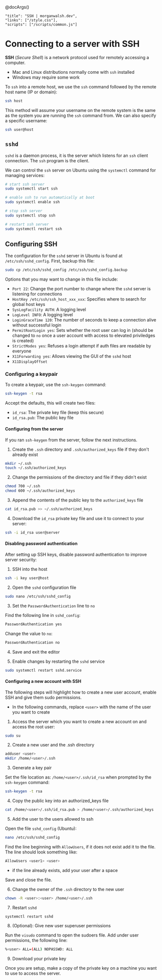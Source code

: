 @docArgs()
```
"title": "SSH | morganwalsh.dev", 
"links": ["/style.css"],
"scripts": ["/scripts/common.js"]
```

<div class="p-16 w-80 w-md-100 ml-auto mr-auto">

# Connecting to a server with SSH

**SSH** (*Secure Shell*) is a network protocol used for remotely accessing a computer. 

- Mac and Linux distributions normally come with `ssh` installed
- Windows may require some work

To `ssh` into a remote host, we use the `ssh` command followed by the remote host name (IP or domain):

```sh
ssh host
```

This method will assume your username on the remote system is the same as the system you are running the `ssh` command from. We can also specify a specific username:

```sh
ssh user@host
```

## `sshd`

`sshd` is a daemon process, it is the server which listens for an `ssh` client connection. The `ssh` program is the client.

We can control the `ssh` server on Ubuntu using the `systemctl` command for managing services:

```sh
# start ssh server
sudo systemctl start ssh

# enable ssh to run automatically at boot
sudo systemctl enable ssh

# stop ssh server
sudo systemctl stop ssh

# restart ssh server
sudo systemctl restart ssh
```

## Configuring SSH

The configuration for the `sshd` server in Ubuntu is found at `/etc/ssh/sshd_config`. First, backup this file:

```sh
sudo cp /etc/ssh/sshd_config /etc/ssh/sshd_config.backup
```

Options that you may want to change in this file include:

- `Port 22`: Change the port number to change where the `sshd` server is listening for connections
- `HostKey /etc/ssh/ssh_host_xxx_xxx`: Specifies where to search for global host keys
- `SysLogFacility AUTH`: A logging level
- `LogLevel INFO`: A logging level
- `LoginGraceTime 120`: The number of seconds to keep a connection alive without successful login
- `PermitRootLogin yes`: Sets whether the root user can log in (should be changed to `no` once a user account with access to elevated priviledges is created)
- `StrictModes yes`: Refuses a login attempt if auth files are readable by everyone
- `X11Forwarding yes`: Allows viewing the GUI of the `sshd` host
- `X11DisplayOffset`

### Configuring a keypair

To create a keypair, use the `ssh-keygen` command:

```sh
ssh-keygen -t rsa
```

Accept the defaults, this will create two files:

- `id_rsa`: The private key file (keep this secure)
- `id_rsa.pub`: The public key file

#### Configuring from the server

If you ran `ssh-keygen` from the server, follow the next instructions.

1. Create the `.ssh` directory and `.ssh/authorized_keys` file if they don't already exist

```sh
mkdir ~/.ssh
touch ~/.ssh/authorized_keys
```

2. Change the permissions of the directory and file if they didn't exist

```sh
chmod 700 ~/.ssh
chmod 600 ~/.ssh/authorized_keys
```

3. Append the contents of the public key to the `authorized_keys` file

```sh
cat id_rsa.pub >> ~/.ssh/authorized_keys
```

4. Download the `id_rsa` private key file and use it to connect to your server:

```sh
ssh -i id_rsa user@server
```

#### Disabling password authentication

After setting up SSH keys, disable password authentication to improve server security:

1. SSH into the host

```sh
ssh -i key user@host
```

2. Open the `sshd` configuration file

```sh
sudo nano /etc/ssh/sshd_config
```

3. Set the `PasswordAuthentication` line to `no`

Find the following line in `sshd_config`:

```sh
PasswordAuthentication yes
```

Change the value to `no`:

```sh
PasswordAuthentication no
```

4. Save and exit the editor

5. Enable changes by restarting the `sshd` service

```sh
sudo systemctl restart sshd.service
```

#### Configuring a new account with SSH

The following steps will highlight how to create a new user account, enable SSH and give them sudo permissions.

- In the following commands, replace `<user>` with the name of the user you want to create

1. Access the server which you want to create a new account on and access the root user:

```sh
sudo su
```

2. Create a new user and the .ssh directory

```sh
adduser <user>
mkdir /home/<user>/.ssh
```

3. Generate a key pair

Set the file location as: `/home/<user>/.ssh/id_rsa` when prompted by the `ssh-keygen` command:

```sh
ssh-keygen -t rsa
```

4. Copy the public key into an authorized_keys file

```sh
cat /home/<user>/.ssh/id_rsa.pub > /home/<user>/.ssh/authorized_keys
```

5. Add the user to the users allowed to ssh

Open the file `sshd_config` (Ubuntu):

```sh
nano /etc/ssh/sshd_config
```

Find the line beginning with `AllowUsers`, if it does not exist add it to the file. The line should look something like:

```sh
AllowUsers <user1> <user>
```

- if the line already exists, add your user after a space

Save and close the file.

6. Change the owner of the `.ssh` directory to the new user

```sh
chown -R <user>:<user> /home/<user>/.ssh
```

7. Restart `sshd`

```sh
systemctl restart sshd
```

8. (Optional): Give new user superuser permissions

Run the `visudo` command to open the sudoers file. Add under user permissions, the following line:

```sh
%<user> ALL=(ALL) NOPASSWD: ALL
```

9. Download your private key

Once you are setup, make a copy of the private key on a machine you want to use to access the server.

</div>
